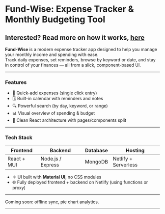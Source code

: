 # Fund-Wise: Expense Tracker & Monthly Budgeting Tool
## Interested? Read more on how it works, [here](https://deepwiki.com/Miro-wq/fund-wise)

**Fund-Wise** is a modern expense tracker app designed to help you manage your monthly income and spending with ease.  
Track daily expenses, set reminders, browse by keyword or date, and stay in control of your finances — all from a slick, component-based UI.

---

### Features

- 💸 Quick-add expenses (single click entry)
- 🗓️ Built-in calendar with reminders and notes
- 🔍 Powerful search (by day, keyword, or range)
- 📊 Visual overview of spending & budget
- 🧠 Clean React architecture with pages/components split

---

### Tech Stack

| Frontend       | Backend        | Database | Hosting   |
|----------------|----------------|----------|-----------|
| React + MUI    | Node.js / Express | MongoDB  | Netlify + Serverless |

- ⚛️ UI built with **Material UI**, no CSS modules
- 🌐 Fully deployed frontend + backend on Netlify (using functions or proxy)

---

Coming soon: offline sync, pie chart analytics.

---
